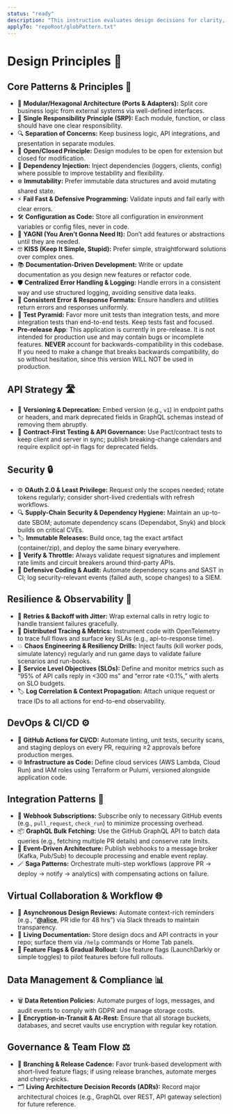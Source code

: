 ```yaml
---
status: "ready"
description: "This instruction evaluates design decisions for clarity, stability, and future impact."
applyTo: "repoRoot/globPattern.txt"
---
```


# Design Principles 📝

## Core Patterns & Principles 🧭

- 🔄 **Modular/Hexagonal Architecture (Ports & Adapters):** Split core business logic from external systems via well-defined interfaces.
- 🎯 **Single Responsibility Principle (SRP):** Each module, function, or class should have one clear responsibility.
- 🔍 **Separation of Concerns:** Keep business logic, API integrations, and presentation in separate modules.
- 🚪 **Open/Closed Principle:** Design modules to be open for extension but closed for modification.
- 💉 **Dependency Injection:** Inject dependencies (loggers, clients, config) where possible to improve testability and flexibility.
- ❄️ **Immutability:** Prefer immutable data structures and avoid mutating shared state.
- ⚡ **Fail Fast & Defensive Programming:** Validate inputs and fail early with clear errors.
- 🛠️ **Configuration as Code:** Store all configuration in environment variables or config files, never in code.
- 🐣 **YAGNI (You Aren’t Gonna Need It):** Don’t add features or abstractions until they are needed.
- 🤓 **KISS (Keep It Simple, Stupid):** Prefer simple, straightforward solutions over complex ones.
- 📚 **Documentation-Driven Development:** Write or update documentation as you design new features or refactor code.
- 🛡️ **Centralized Error Handling & Logging:** Handle errors in a consistent way and use structured logging, avoiding sensitive data leaks.
- 🔄 **Consistent Error & Response Formats:** Ensure handlers and utilities return errors and responses uniformly.
- 🔺 **Test Pyramid:** Favor more unit tests than integration tests, and more integration tests than end-to-end tests. Keep tests fast and focused.
- **Pre-release App**: This application is currently in pre-release. It is not intended for production use and may contain bugs or incomplete features. **NEVER** account for backwards-compatibility in this codebase. If you need to make a change that breaks backwards compatibility, do so without hesitation, since this version WILL NOT be used in production.

## API Strategy 🛣️

- 📜 **Versioning & Deprecation:** Embed version (e.g., `v1`) in endpoint paths or headers, and mark deprecated fields in GraphQL schemas instead of removing them abruptly.
- 🤝 **Contract-First Testing & API Governance:** Use Pact/contract tests to keep client and server in sync; publish breaking-change calendars and require explicit opt-in flags for deprecated fields.

## Security 🔒

- ⚙️ **OAuth 2.0 & Least Privilege:** Request only the scopes needed; rotate tokens regularly; consider short-lived credentials with refresh workflows.
- 🔍 **Supply-Chain Security & Dependency Hygiene:** Maintain an up-to-date SBOM; automate dependency scans (Dependabot, Snyk) and block builds on critical CVEs.
- 🏷️ **Immutable Releases:** Build once, tag the exact artifact (container/zip), and deploy the same binary everywhere.
- 📝 **Verify & Throttle:** Always validate request signatures and implement rate limits and circuit breakers around third-party APIs.
- 🧰 **Defensive Coding & Audit:** Automate dependency scans and SAST in CI; log security-relevant events (failed auth, scope changes) to a SIEM.

## Resilience & Observability 🔭

- 🔁 **Retries & Backoff with Jitter:** Wrap external calls in retry logic to handle transient failures gracefully.
- 🔎 **Distributed Tracing & Metrics:** Instrument code with OpenTelemetry to trace full flows and surface key SLAs (e.g., api-to-response time).
- 💥 **Chaos Engineering & Resiliency Drills:** Inject faults (kill worker pods, simulate latency) regularly and run game days to validate failure scenarios and run-books.
- 🎯 **Service Level Objectives (SLOs):** Define and monitor metrics such as “95% of API calls reply in <300 ms” and “error rate <0.1%,” with alerts on SLO budgets.
- 🏷️ **Log Correlation & Context Propagation:** Attach unique request or trace IDs to all actions for end-to-end observability.

## DevOps & CI/CD ⚙️

- 🤖 **GitHub Actions for CI/CD:** Automate linting, unit tests, security scans, and staging deploys on every PR, requiring ≥2 approvals before production merges.
- 🌐 **Infrastructure as Code:** Define cloud services (AWS Lambda, Cloud Run) and IAM roles using Terraform or Pulumi, versioned alongside application code.

## Integration Patterns 🔗

- 🔔 **Webhook Subscriptions:** Subscribe only to necessary GitHub events (e.g., `pull_request`, `check_run`) to minimize processing overhead.
- 📦 **GraphQL Bulk Fetching:** Use the GitHub GraphQL API to batch data queries (e.g., fetching multiple PR details) and conserve rate limits.
- 🔄 **Event-Driven Architecture:** Publish webhooks to a message broker (Kafka, Pub/Sub) to decouple processing and enable event replay.
- 🪄 **Saga Patterns:** Orchestrate multi-step workflows (approve PR → deploy → notify → analytics) with compensating actions on failure.

## Virtual Collaboration & Workflow 🌐

- 🔔 **Asynchronous Design Reviews:** Automate context-rich reminders (e.g., “[**@alice**](https://github.com/alice), PR idle for 48 hrs”) via Slack threads to maintain transparency.
- 📖 **Living Documentation:** Store design docs and API contracts in your repo; surface them via `/help` commands or Home Tab panels.
- 🚩 **Feature Flags & Gradual Rollout:** Use feature flags (LaunchDarkly or simple toggles) to pilot features before full rollouts.

## Data Management & Compliance 📊

- 🗑️ **Data Retention Policies:** Automate purges of logs, messages, and audit events to comply with GDPR and manage storage costs.
- 🔐 **Encryption-in-Transit & At-Rest:** Ensure that all storage buckets, databases, and secret vaults use encryption with regular key rotation.

## Governance & Team Flow ⚖️

- 🌿 **Branching & Release Cadence:** Favor trunk-based development with short-lived feature flags; if using release branches, automate merges and cherry-picks.
- 🗂️ **Living Architecture Decision Records (ADRs):** Record major architectural choices (e.g., GraphQL over REST, API gateway selection) for future reference.
